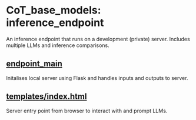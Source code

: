 # CoT_base_models: inference_endpoint
An inference endpoint that runs on a development (private) server. Includes multiple LLMs and inference comparisons.

## [endpoint_main](./endpoint_main.py)
Initalises local server using Flask and handles inputs and outputs to server.

## [templates/index.html](./templates/index.html)
Server entry point from browser to interact with and prompt LLMs.